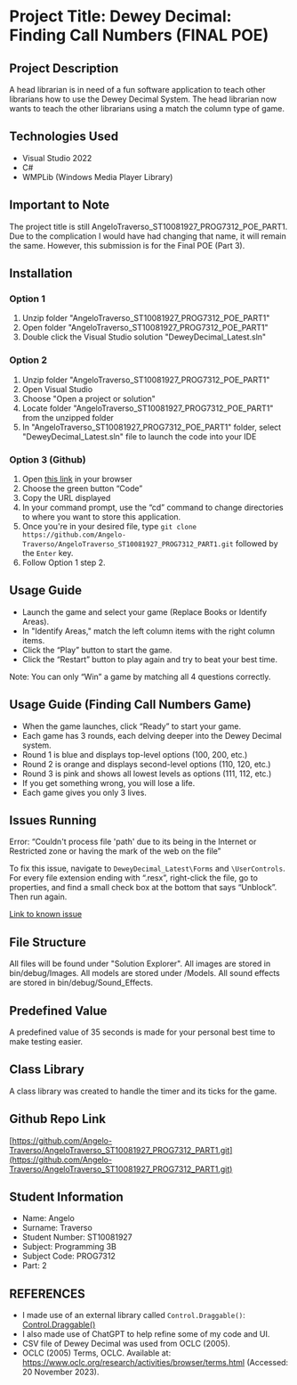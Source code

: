 # Project Title: Dewey Decimal: Finding Call Numbers (FINAL POE)

## Project Description

A head librarian is in need of a fun software application to teach other librarians how to use the Dewey Decimal System. The head librarian now wants to teach the other librarians using a match the column type of game.

## Technologies Used

- Visual Studio 2022
- C#
- WMPLib (Windows Media Player Library)

## Important to Note

The project title is still AngeloTraverso_ST10081927_PROG7312_POE_PART1. Due to the complication I would have had changing that name, it will remain the same. However, this submission is for the Final POE (Part 3).

## Installation

### Option 1

1. Unzip folder "AngeloTraverso_ST10081927_PROG7312_POE_PART1"
2. Open folder "AngeloTraverso_ST10081927_PROG7312_POE_PART1"
3. Double click the Visual Studio solution "DeweyDecimal_Latest.sln"

### Option 2

1. Unzip folder "AngeloTraverso_ST10081927_PROG7312_POE_PART1"
2. Open Visual Studio
3. Choose "Open a project or solution"
4. Locate folder "AngeloTraverso_ST10081927_PROG7312_POE_PART1" from the unzipped folder
5. In "AngeloTraverso_ST10081927_PROG7312_POE_PART1" folder, select "DeweyDecimal_Latest.sln" file to launch the code into your IDE

### Option 3 (Github)

1. Open [this link](https://github.com/Angelo-Traverso/AngeloTraverso_ST10081927_PROG7312_PART1.git) in your browser
2. Choose the green button “Code”
3. Copy the URL displayed
4. In your command prompt, use the “cd” command to change directories to where you want to store this application.
5. Once you're in your desired file, type `git clone https://github.com/Angelo-Traverso/AngeloTraverso_ST10081927_PROG7312_PART1.git` followed by the `Enter` key.
6. Follow Option 1 step 2.

## Usage Guide

- Launch the game and select your game (Replace Books or Identify Areas).
- In "Identify Areas," match the left column items with the right column items.
- Click the “Play” button to start the game.
- Click the “Restart” button to play again and try to beat your best time.

Note: You can only “Win” a game by matching all 4 questions correctly.

## Usage Guide (Finding Call Numbers Game)

- When the game launches, click “Ready” to start your game.
- Each game has 3 rounds, each delving deeper into the Dewey Decimal system.
- Round 1 is blue and displays top-level options (100, 200, etc.)
- Round 2 is orange and displays second-level options (110, 120, etc.)
- Round 3 is pink and shows all lowest levels as options (111, 112, etc.)
- If you get something wrong, you will lose a life.
- Each game gives you only 3 lives.

## Issues Running

Error: “Couldn't process file 'path' due to its being in the Internet or Restricted zone or having the mark of the web on the file”

To fix this issue, navigate to `DeweyDecimal_Latest\Forms` and `\UserControls`. For every file extension ending with “.resx”, right-click the file, go to properties, and find a small check box at the bottom that says “Unblock”. Then run again.

[Link to known issue](https://learn.microsoft.com/en-us/visualstudio/msbuild/errors/msb3821?view=vs-2022&f1url=%3FappId%3DDev16IDEF1%26l%3DEN-US%26k%3Dk(MSBuild.GenerateResource.MOTW)%3Bk(TargetFrameworkMoniker-.NETFramework%2CVersion%253Dv4.8)%26rd%3Dtrue)

## File Structure

All files will be found under "Solution Explorer".
All images are stored in bin/debug/Images.
All models are stored under /Models.
All sound effects are stored in bin/debug/Sound_Effects.

## Predefined Value

A predefined value of 35 seconds is made for your personal best time to make testing easier.

## Class Library

A class library was created to handle the timer and its ticks for the game.

## Github Repo Link

[https://github.com/Angelo-Traverso/AngeloTraverso_ST10081927_PROG7312_PART1.git](https://github.com/Angelo-Traverso/AngeloTraverso_ST10081927_PROG7312_PART1.git)

## Student Information

- Name: Angelo
- Surname: Traverso
- Student Number: ST10081927
- Subject: Programming 3B
- Subject Code: PROG7312
- Part: 2

## REFERENCES

- I made use of an external library called `Control.Draggable()`: [Control.Draggable()](https://github.com/intrueder/Control.Draggable)
- I also made use of ChatGPT to help refine some of my code and UI.
- CSV file of Dewey Decimal was used from OCLC (2005).
- OCLC (2005) Terms, OCLC. Available at: https://www.oclc.org/research/activities/browser/terms.html (Accessed: 20 November 2023).
